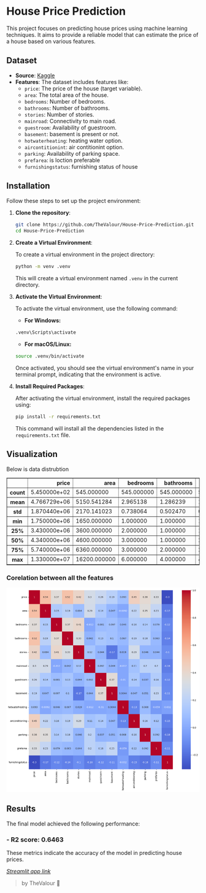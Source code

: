 # House Price Prediction

This project focuses on predicting house prices using machine learning techniques. It aims to provide a reliable model that can estimate the price of a house based on various features.

## Dataset

- **Source**: [Kaggle](https://www.kaggle.com/datasets/harishkumardatalab/housing-price-prediction) 
- **Features**: The dataset includes features like:
  - `price`: The price of the house (target variable).
  - `area`: The total area of the house.
  - `bedrooms`: Number of bedrooms.
  - `bathrooms`: Number of bathrooms.
  - `stories`: Number of stories.
  - `mainroad`: Connectivity to main road.
  - `guestroom`: Availability of guestroom.
  - `basement`: basement is present or not.
  - `hotwaterheating`: heating water option.
  - `aircontitionint`: air contitionint option.
  - `parking`: Availability of parking space.
  - `prefarea`: is loction preferable
  - `furnishingstatus`: furnishing status of house

## Installation

Follow these steps to set up the project environment:

1. **Clone the repository**:
   ```bash
   git clone https://github.com/TheValour/House-Price-Prediction.git
   cd House-Price-Prediction
   ```


2. **Create a Virtual Environment**:

    To create a virtual environment in the project directory:

    ```bash
    python -m venv .venv
    ```

    This will create a virtual environment named `.venv` in the current directory.

3. **Activate the Virtual Environment**:

    To activate the virtual environment, use the following command:

    - **For Windows:**

    ```bash
    .venv\Scripts\activate
    ```

    - **For macOS/Linux:**

    ```bash
    source .venv/bin/activate
    ```

    Once activated, you should see the virtual environment's name in your terminal prompt, indicating that the environment is active.

4. **Install Required Packages**:

    After activating the virtual environment, install the required packages using:

    ```bash
    pip install -r requirements.txt
    ```

    This command will install all the dependencies listed in the `requirements.txt` file.

## Visualization

Below is data distrubtion

<div>
<table border="1" class="dataframe">
  <thead>
    <tr style="text-align: right;">
      <th></th>
      <th>price</th>
      <th>area</th>
      <th>bedrooms</th>
      <th>bathrooms</th>
      <th>stories</th>
      <th>parking</th>
    </tr>
  </thead>
  <tbody>
    <tr>
      <th>count</th>
      <td>5.450000e+02</td>
      <td>545.000000</td>
      <td>545.000000</td>
      <td>545.000000</td>
      <td>545.000000</td>
      <td>545.000000</td>
    </tr>
    <tr>
      <th>mean</th>
      <td>4.766729e+06</td>
      <td>5150.541284</td>
      <td>2.965138</td>
      <td>1.286239</td>
      <td>1.805505</td>
      <td>0.693578</td>
    </tr>
    <tr>
      <th>std</th>
      <td>1.870440e+06</td>
      <td>2170.141023</td>
      <td>0.738064</td>
      <td>0.502470</td>
      <td>0.867492</td>
      <td>0.861586</td>
    </tr>
    <tr>
      <th>min</th>
      <td>1.750000e+06</td>
      <td>1650.000000</td>
      <td>1.000000</td>
      <td>1.000000</td>
      <td>1.000000</td>
      <td>0.000000</td>
    </tr>
    <tr>
      <th>25%</th>
      <td>3.430000e+06</td>
      <td>3600.000000</td>
      <td>2.000000</td>
      <td>1.000000</td>
      <td>1.000000</td>
      <td>0.000000</td>
    </tr>
    <tr>
      <th>50%</th>
      <td>4.340000e+06</td>
      <td>4600.000000</td>
      <td>3.000000</td>
      <td>1.000000</td>
      <td>2.000000</td>
      <td>0.000000</td>
    </tr>
    <tr>
      <th>75%</th>
      <td>5.740000e+06</td>
      <td>6360.000000</td>
      <td>3.000000</td>
      <td>2.000000</td>
      <td>2.000000</td>
      <td>1.000000</td>
    </tr>
    <tr>
      <th>max</th>
      <td>1.330000e+07</td>
      <td>16200.000000</td>
      <td>6.000000</td>
      <td>4.000000</td>
      <td>4.000000</td>
      <td>3.000000</td>
    </tr>
  </tbody>
</table>
</div>

### Corelation between all the  features
![alt text](image.png) 

## Results

The final model achieved the following performance:

### - **R2 score**: 0.6463

These metrics indicate the accuracy of the model in predicting house prices.

*[Streamlit app link](https://gharkikimat.streamlit.app/)*

> by TheValour 🤖

